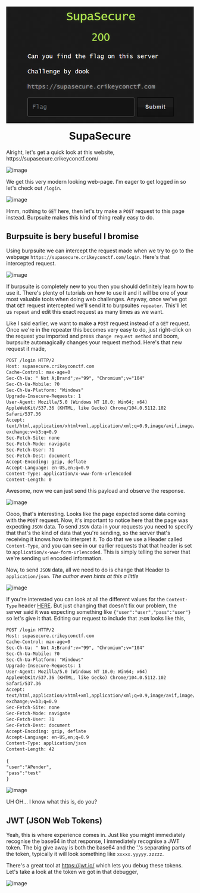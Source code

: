 <p align="center">
  <img width="600" src="challenge.PNG" alt="Challenge Description">
</p>
<h1 align="center" style="margin-top: 0px;">SupaSecure</h1>

<p>Alright, let's get a quick look at this website, https://supasecure.crikeyconctf.com/</p>

![image](https://user-images.githubusercontent.com/104875856/188298655-26880a8e-dc51-44ee-873a-0304d8fe2c11.png)

We get this very modern looking web-page. I'm eager to get logged in so let's check out `/login`.

![image](https://user-images.githubusercontent.com/104875856/188298672-d94157ad-75ea-46a4-96b3-04c610c0102e.png)

Hmm, nothing to `GET` here, then let's try make a `POST` request to this page instead. Burpsuite makes this kind of thing really easy to do.

## Burpsuite is bery buseful I bromise

Using burpsuite we can intercept the request made when we try to go to the webpage `https://supasecure.crikeyconctf.com/login`. Here's that intercepted request.

![image](https://user-images.githubusercontent.com/104875856/188298811-5cf6e9a7-284f-4f8e-b2eb-bacca785bc54.png)

If burpsuite is completely new to you then you should definitely learn how to use it. There's plenty of tutorials on how to use it and it will be one of your most valuable tools when doing web challenges. Anyway, once we've got that `GET` request intercepted we'll send it to burpsuites `repeater`. This'll let us `repeat` and edit this exact request as many times as we want.

Like I said earlier, we want to make a `POST` request instead of a `GET` request. Once we're in the repeater this becomes very easy to do, just right-click on the request you imported and press `change request method` and boom, burpsuite automagically changes your request method. Here's that new request it made,

```
POST /login HTTP/2
Host: supasecure.crikeyconctf.com
Cache-Control: max-age=0
Sec-Ch-Ua: " Not A;Brand";v="99", "Chromium";v="104"
Sec-Ch-Ua-Mobile: ?0
Sec-Ch-Ua-Platform: "Windows"
Upgrade-Insecure-Requests: 1
User-Agent: Mozilla/5.0 (Windows NT 10.0; Win64; x64) AppleWebKit/537.36 (KHTML, like Gecko) Chrome/104.0.5112.102 Safari/537.36
Accept: text/html,application/xhtml+xml,application/xml;q=0.9,image/avif,image/webp,image/apng,*/*;q=0.8,application/signed-exchange;v=b3;q=0.9
Sec-Fetch-Site: none
Sec-Fetch-Mode: navigate
Sec-Fetch-User: ?1
Sec-Fetch-Dest: document
Accept-Encoding: gzip, deflate
Accept-Language: en-US,en;q=0.9
Content-Type: application/x-www-form-urlencoded
Content-Length: 0
```

Awesome, now we can just send this payload and observe the response.

![image](https://user-images.githubusercontent.com/104875856/188298988-c7bd3799-ed75-4cd2-9b07-cab0883e6e5c.png)

Oooo, that's interesting. Looks like the page expected some data coming with the `POST` request. Now, it's important to notice here that the page was expecting `JSON` data. To send `JSON` data in your requests you need to specify that that's the kind of data that you're sending, so the server that's receiving it knows how to interpret it. To do that we use a Header called `Content-Type`, and you can see in our earlier requests that that header is set to `application/x-www-form-urlencoded`. This is simply telling the server that we're sending url encoded information.

Now, to send `JSON` data, all we need to do is change that Header to `application/json`. *The author even hints at this a little*

![image](https://user-images.githubusercontent.com/104875856/188299333-9a864c02-13f3-4502-bd5d-cf60381b145b.png)

If you're interested you can look at all the different values for the `Content-Type` header <a href="https://developer.mozilla.org/en-US/docs/Web/HTTP/Basics_of_HTTP/MIME_types">HERE</a>. But just changing that doesn't fix our problem, the server said it was expecting something like `{"user":"user","pass":"user"}` so let's give it that. Editing our request to include that `JSON` looks like this,

```
POST /login HTTP/2
Host: supasecure.crikeyconctf.com
Cache-Control: max-age=0
Sec-Ch-Ua: " Not A;Brand";v="99", "Chromium";v="104"
Sec-Ch-Ua-Mobile: ?0
Sec-Ch-Ua-Platform: "Windows"
Upgrade-Insecure-Requests: 1
User-Agent: Mozilla/5.0 (Windows NT 10.0; Win64; x64) AppleWebKit/537.36 (KHTML, like Gecko) Chrome/104.0.5112.102 Safari/537.36
Accept: text/html,application/xhtml+xml,application/xml;q=0.9,image/avif,image/webp,image/apng,*/*;q=0.8,application/signed-exchange;v=b3;q=0.9
Sec-Fetch-Site: none
Sec-Fetch-Mode: navigate
Sec-Fetch-User: ?1
Sec-Fetch-Dest: document
Accept-Encoding: gzip, deflate
Accept-Language: en-US,en;q=0.9
Content-Type: application/json
Content-Length: 42

{
"user":"APender",
"pass":"test"
}
```

![image](https://user-images.githubusercontent.com/104875856/188299761-3221e738-e6db-49fa-96b1-548db0fe00ee.png)

UH OH... I know what this is, do you?

## JWT (JSON Web Tokens)

Yeah, this is where experience comes in. Just like you might immediately recognise the base64 in that response, I immediately recognise a JWT token. The big give away is both the base64 and the '.'s separating parts of the token, typically it will look something like `xxxxx.yyyyy.zzzzz`.

There's a great tool at <a href="https://jwt.io/">https://jwt.io/</a> which lets you debug these tokens. Let's take a look at the token we got in that debugger,

![image](https://user-images.githubusercontent.com/104875856/188300310-f0091036-c4eb-463e-9c9e-bc2d71987f3f.png)





